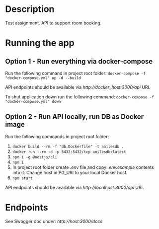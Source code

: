 # Description

Test assignment. API to support room booking.

# Running the app

## Option 1 - Run everything via docker-compose
Run the following command in project root folder:
`docker-compose -f "docker-compose.yml" up -d --build`

API endpoints should be available via _http://docker_host:3000/api_ URI.

To shut application down run the following command:
`docker-compose -f "docker-compose.yml" down`

## Option 2 - Run API locally, run DB as Docker image
Run the following commands in project root folder:
1. `docker build --rm -f "db.Dockerfile" -t anilesdb .`
1. `docker run --rm -d -p 5432:5432/tcp anilesdb:latest`
1. `npm i -g @nestjs/cli`
1. `npm i`
1. In project root folder create _.env_ file and copy _.env.example_ contents into it. Change host in PG_URI to your local Docker host.
1. `npm start`

API endpoints should be available via _http://localhost:3000/api_ URI.

# Endpoints 
See Swagger doc under:
_http://host:3000/docs_
  
